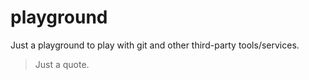 # playground
Just a playground to play with git and other third-party tools/services.

> Just a quote.

